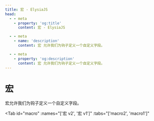 ```yaml
---
title: 宏 - ElysiaJS
head:
  - - meta
    - property: 'og:title'
      content: 宏 - ElysiaJS

  - - meta
    - name: 'description'
      content: 宏 允许我们为钩子定义一个自定义字段。

  - - meta
    - property: 'og:description'
      content: 宏 允许我们为钩子定义一个自定义字段。
---
```


# 宏

<script setup>
import Tab from '../../components/fern/tab.vue'
</script>

宏允许我们为钩子定义一个自定义字段。

<Tab
	id="macro"
	:names="['宏 v2', '宏 v1']"
	:tabs="['macro2', 'macro1']"
>

<template v-slot:macro1>

宏 v1 使用带有事件监听器功能的函数回调。

**Elysia.macro** 允许我们将自定义的复杂逻辑组合成一个在钩子中可用的简单配置，并且在类型安全上进行 **guard**。

```typescript twoslash
import { Elysia } from 'elysia'

const plugin = new Elysia({ name: 'plugin' })
    .macro(({ onBeforeHandle }) => ({
        hi(word: string) {
            onBeforeHandle(() => {
                console.log(word)
            })
        }
    }))

const app = new Elysia()
    .use(plugin)
    .get('/', () => 'hi', {
        hi: 'Elysia'
    })
```

访问该路径应该会记录 **"Elysia"** 作为结果。

### API

**macro** 应返回一个对象，每个键在钩子中反映，钩子内提供的值将作为第一个参数返回。

在之前的示例中，我们创建了一个接受 **string** 的 **hi**。

然后我们将 **hi** 赋值为 **"Elysia"**，该值然后被发送回 **hi** 函数，之后该函数向 **beforeHandle** 栈中添加了一个新事件。

这相当于将函数推送到 **beforeHandle**，如下所示：

```typescript
import { Elysia } from 'elysia'

const app = new Elysia()
    .get('/', () => 'hi', {
        beforeHandle() {
            console.log('Elysia')
        }
    })
```

**macro** 在逻辑比仅接受一个新函数更复杂时闪耀，比如为每个路由创建授权层。

```typescript twoslash
// @filename: auth.ts
import { Elysia } from 'elysia'

export const auth = new Elysia()
    .macro(() => {
        return {
            isAuth(isAuth: boolean) {},
            role(role: 'user' | 'admin') {},
        }
    })

// @filename: index.ts
// ---cut---
import { Elysia } from 'elysia'
import { auth } from './auth'

const app = new Elysia()
    .use(auth)
    .get('/', () => 'hi', {
        isAuth: true,
        role: 'admin'
    })
```

该字段可以接受从字符串到函数的任何内容，允许我们创建一个自定义生命周期事件。

**macro** 将按照定义中从上到下的顺序执行，确保栈以正确的顺序处理。

### 参数

**Elysia.macro** 参数与生命周期事件交互如下：

-   onParse
-   onTransform
-   onBeforeHandle
-   onAfterHandle
-   onError
-   onResponse
-   events - 生命周期存储
    -   global: 全局栈的生命周期
    -   local: 内联钩子的生命周期（路由）

以 **on** 开头的参数是一个将函数附加到生命周期栈的函数。

而 **events** 是一个实际的栈，存储生命周期事件的顺序。您可以直接修改栈或使用 Elysia 提供的帮助函数。

### 选项

扩展 API 的生命周期函数接受额外的 **options** 以确保控制生命周期事件。

-   **options** （可选）- 确定哪个栈
-   **function** - 在事件上执行的函数

```typescript
import { Elysia } from 'elysia'

const plugin = new Elysia({ name: 'plugin' })
    .macro(({ onBeforeHandle }) => {
        return {
            hi(word: string) {
                onBeforeHandle(
                    { insert: 'before' }, // [!code ++]
                    () => {
                        console.log(word)
                    }
                )
            }
        }
    })
```

**Options** 可接受以下参数：

-   **insert**
    -   函数应该添加到哪里
    -   值： **'before' | 'after'**
    -   @default: **'after'**
-   **stack**
    -   确定应该添加哪种类型的栈
    -   值： **'global' | 'local'**
    -   @default: **'local'**

</template>

<template v-slot:macro2>

宏 v2 使用对象语法以返回生命周期，如内联钩子。

**Elysia.macro** 允许我们将自定义的复杂逻辑组合成一个在钩子中可用的简单配置，并且在类型安全上进行 **guard**。

```typescript twoslash
import { Elysia } from 'elysia'

const plugin = new Elysia({ name: 'plugin' })
    .macro({
        hi(word: string) {
            return {
	            beforeHandle() {
	                console.log(word)
	            }
            }
        }
    })

const app = new Elysia()
    .use(plugin)
    .get('/', () => 'hi', {
        hi: 'Elysia'
    })
```

访问该路径应该会记录 **"Elysia"** 作为结果。

### API

**macro** 具有与钩子相同的 API。

在之前的示例中，我们创建了一个接受 **string** 的 **hi** 宏。

然后我们将 **hi** 赋值为 **"Elysia"**，该值然后被发送回 **hi** 函数，之后该函数向 **beforeHandle** 栈中添加了一个新事件。

这相当于将函数推送到 **beforeHandle**，如下所示：

```typescript
import { Elysia } from 'elysia'

const app = new Elysia()
    .get('/', () => 'hi', {
        beforeHandle() {
            console.log('Elysia')
        }
    })
```

**macro** 在逻辑比仅接受一个新函数更复杂时闪耀，比如为每个路由创建授权层。

```typescript twoslash
// @filename: auth.ts
import { Elysia } from 'elysia'

export const auth = new Elysia()
    .macro({
        isAuth(isAuth: boolean) {
           	return {
          		resolve() {
         			return {
            			user: 'saltyaom'
            		}
          		}
           	}
        },
        role(role: 'admin' | 'user') {
        	return {}
        }
    })

// @filename: index.ts
// ---cut---
import { Elysia } from 'elysia'
import { auth } from './auth'

const app = new Elysia()
    .use(auth)
    .get('/', ({ user }) => user, {
                          // ^?
        isAuth: true,
        role: 'admin'
    })
```

宏 v2 还可以向上下文注册一个新属性，允许我们直接从上下文访问该值。

该字段可以接受从字符串到函数的任何内容，允许我们创建一个自定义生命周期事件。

**macro** 将按照定义中从上到下的顺序执行，确保栈以正确的顺序处理。

</template>

</Tab>